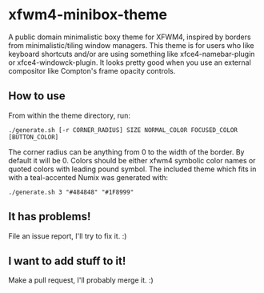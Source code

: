 # xfwm4-minibox-theme

A public domain minimalistic boxy theme for XFWM4, inspired by borders from minimalistic/tiling window managers. This theme is for users who like keyboard shortcuts and/or are using something like xfce4-namebar-plugin or xfce4-windowck-plugin. It looks pretty good when you use an external compositor like Compton's frame opacity controls.

## How to use

From within the theme directory, run:

`./generate.sh [-r CORNER_RADIUS] SIZE NORMAL_COLOR FOCUSED_COLOR [BUTTON_COLOR]`

The corner radius can be anything from 0 to the width of the border. By default it will be 0. Colors should be either xfwm4 symbolic color names or quoted colors with leading pound symbol. The included theme which fits in with a teal-accented Numix was generated with:

`./generate.sh 3 "#484848" "#1F8999"`

## It has problems!

File an issue report, I'll try to fix it. :)

## I want to add stuff to it!

Make a pull request, I'll probably merge it. :)
